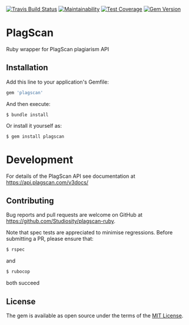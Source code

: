 [![Travis Build Status](http://img.shields.io/travis/Studiosity/plagscan-ruby.svg?style=flat)](https://travis-ci.org/Studiosity/plagscan-ruby)
[![Maintainability](https://api.codeclimate.com/v1/badges/43ec9575fe4727b96adb/maintainability)](https://codeclimate.com/github/Studiosity/plagscan-ruby/maintainability)
[![Test Coverage](https://api.codeclimate.com/v1/badges/43ec9575fe4727b96adb/test_coverage)](https://codeclimate.com/github/Studiosity/plagscan-ruby/test_coverage)
[![Gem Version](http://img.shields.io/gem/v/plagscan.svg?style=flat)](http://rubygems.org/gems/plagscan)

# PlagScan

Ruby wrapper for PlagScan plagiarism API

## Installation

Add this line to your application's Gemfile:

```ruby
gem 'plagscan'
```

And then execute:

    $ bundle install

Or install it yourself as:

    $ gem install plagscan


# Development

For details of the PlagScan API see documentation at https://api.plagscan.com/v3docs/


## Contributing

Bug reports and pull requests are welcome on GitHub at https://github.com/Studiosity/plagscan-ruby.

Note that spec tests are appreciated to minimise regressions.
Before submitting a PR, please ensure that:
 
```bash
$ rspec
```
and

```bash
$ rubocop
```
both succeed 


## License

The gem is available as open source under the terms of the [MIT License](http://opensource.org/licenses/MIT).
